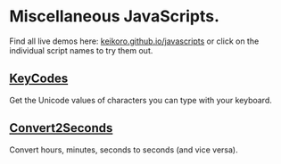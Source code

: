 # Miscellaneous JavaScripts.
Find all live demos here: [keikoro.github.io/javascripts](https://keikoro.github.io/javascripts/) or click on the individual script names to try them out.

## [KeyCodes](https://keikoro.github.io/javascripts/keycodes/keycodes.html)
Get the Unicode values of characters you can type with your keyboard.

## [Convert2Seconds](https://keikoro.github.io/javascripts/convert2seconds/convert2seconds.html)
Convert hours, minutes, seconds to seconds (and vice versa).
